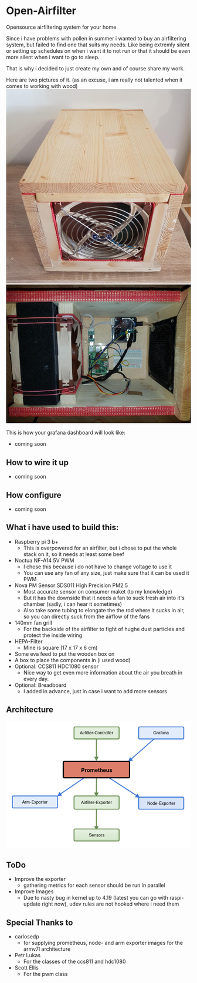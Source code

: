 # Open-Airfilter
Opensource airfiltering system for your home

Since i have problems with pollen in summer i wanted to buy an airfiltering system, but failed to find one that suits my needs.
Like being extremly silent or setting up schedules on when i want it to not run or that it should be even more silent when i want to go to sleep.

That is why i decided to just create my own and of course share my work.

Here are two pictures of it. (as an excuse, i am really not talented when it comes to working with wood)
![front view of the filter](https://github.com/KarstenSiemer/Open-Airfilter/raw/master/pictures/picture1.jpg)
![insides of the filter](https://github.com/KarstenSiemer/Open-Airfilter/raw/master/pictures/picture2.jpg)

This is how your grafana dashboard will look like:
* coming soon

## How to wire it up
* coming soon

## How configure
* coming soon

## What i have used to build this:
* Raspberry pi 3 b+
  * This is overpowered for an airfilter, but i chose to put the whole stack on it, so it needs at least some beef
* Noctua NF-A14 5V PWM
  * I chose this because i do not have to change voltage to use it
  * You can use any fan of any size, just make sure that it can be used it PWM
* Nova PM Sensor SDS011 High Precision PM2.5
  * Most accurate sensor on consumer maket (to my knowledge)
  * But it has the downside that it needs a fan to suck fresh air into it's chamber (sadly, i can hear it sometimes)
  * Also take some tubing to elongate the the rod where it sucks in air, so you can directly suck from the airflow of the fans
* 140mm fan grill
  * For the backside of the airfilter to fight of hughe dust particles and protect the inside wiring
* HEPA-Filter
  * Mine is square (17 x 17 x 6 cm)
* Some eva feed to put the wooden box on
* A box to place the components in (i used wood)
* Optional: CCS811 HDC1080 sensor
  * Nice way to get even more information about the air you breath in every day.
* Optional: Breadboard
  * I added in advance, just in case i want to add more sensors

## Architecture
![architecure](https://github.com/KarstenSiemer/Open-Airfilter/raw/master/pictures/architecure.png)

## ToDo
* Improve the exporter
  * gathering metrics for each sensor should be run in parallel
* Improve Images
  * Due to nasty bug in kernel up to 4.19 (latest you can go with raspi-update right now), udev rules are not hooked where i need them

## Special Thanks to
* carlosedp
  * for supplying prometheus, node- and arm exporter images for the armv7l architecture
* Petr Lukas
  * For the classes of the ccs811 and hdc1080
* Scott Ellis
  * For the pwm class
